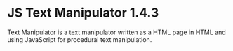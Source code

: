 # JS Text Manipulator 1.4.3
Text Manipulator is a text manipulator written as a HTML page in HTML and using JavaScript for procedural text manipulation.
